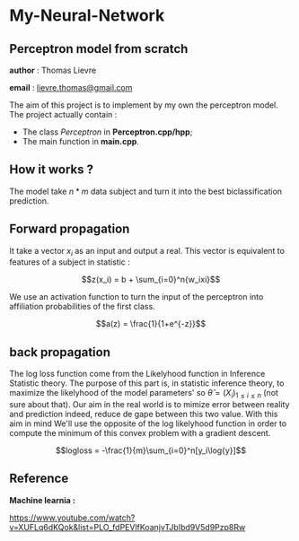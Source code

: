 # My-Neural-Network
Perceptron model from scratch
---

**author** : Thomas Lievre

**email** : lievre.thomas@gmail.com


The aim of this project is to implement by my own the perceptron model. The project actually contain :

- The class *Perceptron* in **Perceptron.cpp/hpp**;
- The main function in **main.cpp**.

## How it works ?

The model take $n*m$ data subject and turn it into the best biclassification prediction. 

## Forward propagation

It take a vector $x_i$ as an input and output a real. This vector is equivalent to features of a subject in statistic :

$$z(x_i) = b + \sum_{i=0}^n{w_ixi}$$

We use an activation function to turn the input of the perceptron into affiliation probabilities of the first class.

$$a(z) = \frac{1}{1+e^{-z}}$$

## back propagation

The log loss function come from the Likelyhood function in Inference Statistic theory. The purpose of this part is, in statistic inference theory, to maximize the likelyhood of the model parameters' so $\hat{\theta} = (X_i)_{1 \leq i \leq n}$  (not sure about that). Our aim in the real world is to mimize error between reality and prediction indeed, reduce de gape between this two value. With this aim in mind We'll use the opposite of the log likelyhood function in order to compute the minimum of this convex problem with a gradient descent.

$$logloss = -\frac{1}{m}\sum_{i=0}^n[y_i\log{y}]$$

## Reference

**Machine learnia :**

https://www.youtube.com/watch?v=XUFLq6dKQok&list=PLO_fdPEVlfKoanjvTJbIbd9V5d9Pzp8Rw
